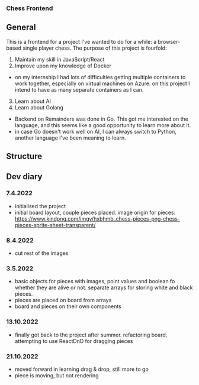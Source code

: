 ### Chess Frontend

## General

This is a frontend for a project I've wanted to do for a while: a browser-based single player chess. The purpose of this project is fourfold:

1. Maintain my skill in JavaScript/React
2. Improve upon my knowledge of Docker
 - on my internship I had lots of difficulties getting multiple containers to work together, especially on virtual machines on Azure. on this project I intend to have as many separate containers as I can.
3. Learn about AI
4. Learn about Golang
 - Backend on Remainders was done in Go. This got me interested on the language, and this seems like a good opportunity to learn more about it.
 - in case Go doesn't work well on AI, I can always switch to Python, another language I've been meaning to learn.

## Structure



## Dev diary

### 7.4.2022

- initialised the project
- initial board layout, couple pieces placed. image origin for pieces: https://www.kindpng.com/imgv/hxbhmb_chess-pieces-png-chess-pieces-sprite-sheet-transparent/

### 8.4.2022

- cut rest of the images

### 3.5.2022

- basic objects for pieces with images, point values and boolean fo whether they are alive or not. separate arrays for storing white and black pieces.
- pieces are placed on board from arrays
- board and pieces on their own components

### 13.10.2022

- finally got back to the project after summer. refactoring board, attempting to use ReactDnD for dragging pieces

### 21.10.2022

- moved forward in learning drag & drop, still more to go
- piece is moving, but not rendering
